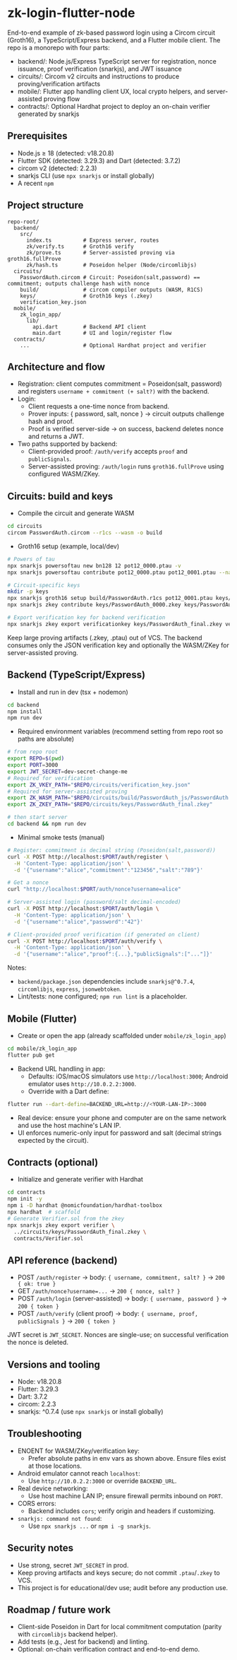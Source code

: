 # zk-login-flutter-node

End-to-end example of zk-based password login using a Circom circuit (Groth16), a TypeScript/Express backend, and a Flutter mobile client. The repo is a monorepo with four parts:

- backend/: Node.js/Express TypeScript server for registration, nonce issuance, proof verification (snarkjs), and JWT issuance
- circuits/: Circom v2 circuits and instructions to produce proving/verification artifacts
- mobile/: Flutter app handling client UX, local crypto helpers, and server-assisted proving flow
- contracts/: Optional Hardhat project to deploy an on-chain verifier generated by snarkjs

## Prerequisites

- Node.js ≥ 18 (detected: v18.20.8)
- Flutter SDK (detected: 3.29.3) and Dart (detected: 3.7.2)
- circom v2 (detected: 2.2.3)
- snarkjs CLI (use `npx snarkjs` or install globally)
- A recent `npm`

## Project structure

```
repo-root/
  backend/
    src/
      index.ts          # Express server, routes
      zk/verify.ts      # Groth16 verify
      zk/prove.ts       # Server-assisted proving via groth16.fullProve
      zk/hash.ts        # Poseidon helper (Node/circomlibjs)
  circuits/
    PasswordAuth.circom # Circuit: Poseidon(salt,password) == commitment; outputs challenge hash with nonce
    build/              # circom compiler outputs (WASM, R1CS)
    keys/               # Groth16 keys (.zkey)
    verification_key.json
  mobile/
    zk_login_app/
      lib/
        api.dart        # Backend API client
        main.dart       # UI and login/register flow
  contracts/
    ...                 # Optional Hardhat project and verifier
```

## Architecture and flow

- Registration: client computes commitment = Poseidon(salt, password) and registers `username + commitment (+ salt?)` with the backend.
- Login:
  - Client requests a one-time nonce from backend.
  - Prover inputs: { password, salt, nonce } → circuit outputs challenge hash and proof.
  - Proof is verified server-side → on success, backend deletes nonce and returns a JWT.
- Two paths supported by backend:
  - Client-provided proof: `/auth/verify` accepts `proof` and `publicSignals`.
  - Server-assisted proving: `/auth/login` runs `groth16.fullProve` using configured WASM/ZKey.

## Circuits: build and keys

- Compile the circuit and generate WASM

```bash path=null start=null
cd circuits
circom PasswordAuth.circom --r1cs --wasm -o build
```

- Groth16 setup (example, local/dev)

```bash path=null start=null
# Powers of tau
npx snarkjs powersoftau new bn128 12 pot12_0000.ptau -v
npx snarkjs powersoftau contribute pot12_0000.ptau pot12_0001.ptau --name="first" -v

# Circuit-specific keys
mkdir -p keys
npx snarkjs groth16 setup build/PasswordAuth.r1cs pot12_0001.ptau keys/PasswordAuth_0000.zkey
npx snarkjs zkey contribute keys/PasswordAuth_0000.zkey keys/PasswordAuth_final.zkey --name="phase2" -v

# Export verification key for backend verification
npx snarkjs zkey export verificationkey keys/PasswordAuth_final.zkey verification_key.json
```

Keep large proving artifacts (.zkey, .ptau) out of VCS. The backend consumes only the JSON verification key and optionally the WASM/ZKey for server-assisted proving.

## Backend (TypeScript/Express)

- Install and run in dev (tsx + nodemon)

```bash path=null start=null
cd backend
npm install
npm run dev
```

- Required environment variables (recommend setting from repo root so paths are absolute)

```bash path=null start=null
# from repo root
export REPO=$(pwd)
export PORT=3000
export JWT_SECRET=dev-secret-change-me
# Required for verification
export ZK_VKEY_PATH="$REPO/circuits/verification_key.json"
# Required for server-assisted proving
export ZK_WASM_PATH="$REPO/circuits/build/PasswordAuth_js/PasswordAuth.wasm"
export ZK_ZKEY_PATH="$REPO/circuits/keys/PasswordAuth_final.zkey"

# then start server
cd backend && npm run dev
```

- Minimal smoke tests (manual)

```bash path=null start=null
# Register: commitment is decimal string (Poseidon(salt,password))
curl -X POST http://localhost:$PORT/auth/register \
  -H 'Content-Type: application/json' \
  -d '{"username":"alice","commitment":"123456","salt":"789"}'

# Get a nonce
curl "http://localhost:$PORT/auth/nonce?username=alice"

# Server-assisted login (password/salt decimal-encoded)
curl -X POST http://localhost:$PORT/auth/login \
  -H 'Content-Type: application/json' \
  -d '{"username":"alice","password":"42"}'

# Client-provided proof verification (if generated on client)
curl -X POST http://localhost:$PORT/auth/verify \
  -H 'Content-Type: application/json' \
  -d '{"username":"alice","proof":{...},"publicSignals":["..."]}'  
```

Notes:
- `backend/package.json` dependencies include `snarkjs@^0.7.4`, `circomlibjs`, `express`, `jsonwebtoken`.
- Lint/tests: none configured; `npm run lint` is a placeholder.

## Mobile (Flutter)

- Create or open the app (already scaffolded under `mobile/zk_login_app`)

```bash path=null start=null
cd mobile/zk_login_app
flutter pub get
```

- Backend URL handling in app:
  - Defaults: iOS/macOS simulators use `http://localhost:3000`; Android emulator uses `http://10.0.2.2:3000`.
  - Override with a Dart define:

```bash path=null start=null
flutter run --dart-define=BACKEND_URL=http://<YOUR-LAN-IP>:3000
```

- Real device: ensure your phone and computer are on the same network and use the host machine's LAN IP.
- UI enforces numeric-only input for password and salt (decimal strings expected by the circuit).

## Contracts (optional)

- Initialize and generate verifier with Hardhat

```bash path=null start=null
cd contracts
npm init -y
npm i -D hardhat @nomicfoundation/hardhat-toolbox
npx hardhat  # scaffold
# Generate Verifier.sol from the zkey
npx snarkjs zkey export verifier \
  ../circuits/keys/PasswordAuth_final.zkey \
  contracts/Verifier.sol
```

## API reference (backend)

- POST `/auth/register` → body: `{ username, commitment, salt? }` → `200 { ok: true }`
- GET `/auth/nonce?username=...` → `200 { nonce, salt? }`
- POST `/auth/login` (server-assisted) → body: `{ username, password }` → `200 { token }`
- POST `/auth/verify` (client proof) → body: `{ username, proof, publicSignals }` → `200 { token }`

JWT secret is `JWT_SECRET`. Nonces are single-use; on successful verification the nonce is deleted.

## Versions and tooling

- Node: v18.20.8
- Flutter: 3.29.3
- Dart: 3.7.2
- circom: 2.2.3
- snarkjs: ^0.7.4 (use `npx snarkjs` or install globally)

## Troubleshooting

- ENOENT for WASM/ZKey/verification key:
  - Prefer absolute paths in env vars as shown above. Ensure files exist at those locations.
- Android emulator cannot reach `localhost`:
  - Use `http://10.0.2.2:3000` or override `BACKEND_URL`.
- Real device networking:
  - Use host machine LAN IP; ensure firewall permits inbound on `PORT`.
- CORS errors:
  - Backend includes `cors`; verify origin and headers if customizing.
- `snarkjs: command not found`:
  - Use `npx snarkjs ...` or `npm i -g snarkjs`.

## Security notes

- Use strong, secret `JWT_SECRET` in prod.
- Keep proving artifacts and keys secure; do not commit `.ptau`/`.zkey` to VCS.
- This project is for educational/dev use; audit before any production use.

## Roadmap / future work

- Client-side Poseidon in Dart for local commitment computation (parity with `circomlibjs` backend helper).
- Add tests (e.g., Jest for backend) and linting.
- Optional: on-chain verification contract and end-to-end demo.
